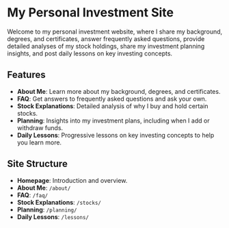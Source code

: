 # My Personal Investment Site

Welcome to my personal investment website, where I share my background, degrees, and certificates, answer frequently asked questions, provide detailed analyses of my stock holdings, share my investment planning insights, and post daily lessons on key investing concepts.

## Features

- **About Me**: Learn more about my background, degrees, and certificates.
- **FAQ**: Get answers to frequently asked questions and ask your own.
- **Stock Explanations**: Detailed analysis of why I buy and hold certain stocks.
- **Planning**: Insights into my investment plans, including when I add or withdraw funds.
- **Daily Lessons**: Progressive lessons on key investing concepts to help you learn more.

## Site Structure

- **Homepage**: Introduction and overview.
- **About Me**: `/about/`
- **FAQ**: `/faq/`
- **Stock Explanations**: `/stocks/`
- **Planning**: `/planning/`
- **Daily Lessons**: `/lessons/`

